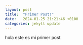 ```yaml
---
layout: post
title:  "Primer Post!"
date:   2024-01-25 21:21:46 +0100
categories: jekyll update
---
```

hola este es mi primer post